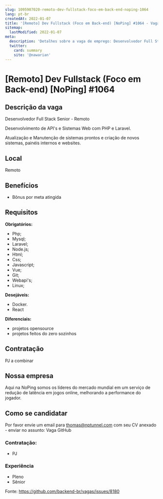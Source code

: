 ```yaml
---
slug: 1095907020-remoto-dev-fullstack-foco-em-back-end-noping-1064
lang: pt-br
createdAt: 2022-01-07
title: '[Remoto] Dev Fullstack (Foco em Back-end) [NoPing] #1064 - Vaga de Emprego'
sitemap:
  lastModified: 2022-01-07
meta:
  description: 'Detalhes sobre a vaga de emprego: Desenvolvedor Full Stack Senior - Remoto Desenvolvimento de API"s e Sistemas Web com PHP e Laravel. Atualização e Manutenção de sistemas prontos e criação de novos sistemas, painéis internos e websites.'
  twitter:
    card: summary
    site: '@nawarian'
---
```


# [Remoto] Dev Fullstack (Foco em Back-end) [NoPing] #1064

<!--
==================================================
POR FAVOR, SÓ POSTE SE A VAGA FOR PARA DESENVOLVEDOR(A) PHP!

Não faça distinção de gênero no titulo da vaga.

Use: "PHP Developer" ao invés de "Desenvolvedor PHP" \o/

Exemplo: `[São Paulo/SP] PHP Developer na Nome da Empresa`

Evite fugir do padrão, isso só dá trabalho aos administradores,
pois os títulos são padronizados.
==================================================
-->

## Descrição da vaga

Desenvolvedor Full Stack Senior - Remoto

Desenvolvimento de API's e Sistemas Web com PHP e Laravel.

Atualização e Manutenção de sistemas prontos e criação de novos sistemas, painéis internos e websites.

## Local

Remoto

## Benefícios

- Bônus por meta atingida

## Requisitos

**Obrigatórios:**
-  Php;
- Mysql;
- Laravel;
- Node.js;
- Html;
- Css;
- Javascript;
- Vue;
- Git;
- Webapi's;
- Linux;

**Desejáveis:**
- Docker.
- React

**Diferenciais:**
- projetos opensource
- projetos feitos do zero sozinhos

## Contratação

PJ a combinar

## Nossa empresa

Aqui na NoPing somos os líderes do mercado mundial em um serviço de redução de latência em jogos online, melhorando a performance do jogador.

## Como se candidatar

Por favor envie um email para thomas@nptunnel.com com seu CV anexado - enviar no assunto: Vaga GitHub


<!-- Escolha abaixo, apague as que não fizerem sentido: -->

### Contratação:
- PJ

### Experiência
- Pleno
- Sênior

Fonte: https://github.com/backend-br/vagas/issues/8180
